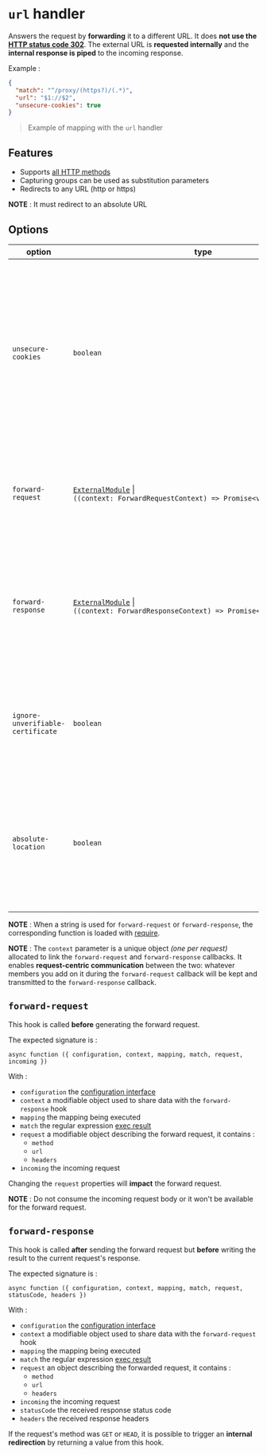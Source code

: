 # `url` handler

Answers the request by **forwarding** it to a different URL. It does **not use the [HTTP status code 302](https://en.wikipedia.org/wiki/HTTP_302)**. The external URL is **requested internally** and the **internal response is piped** to the incoming response.

Example :
```json
{
  "match": "^/proxy/(https?)/(.*)",
  "url": "$1://$2",
  "unsecure-cookies": true
}
```

> Example of mapping with the `url` handler

## Features

* Supports [all HTTP methods](https://developer.mozilla.org/en-US/docs/Web/HTTP/Methods)
* Capturing groups can be used as substitution parameters
* Redirects to any URL (http or https)

**NOTE** : It must redirect to an absolute URL

## Options

| option | type | default | description |
|---|---|---|---|
| `unsecure-cookies` | `boolean` | `false` | When `true`, [secured cookies](https://developer.mozilla.org/en-US/docs/Web/HTTP/Headers/Set-Cookie#secure) are converted to unsecure ones. Hence, the browser will keep them even if not running on https.<br>**NOTE :** this applies **before** `forward-response` |
| `forward-request` | [`ExternalModule`](external.md) \|<br>`((context: ForwardRequestContext) => Promise<void>` | - | when specified, the hook is called **before** generating the forward request. See below.
| `forward-response` | [`ExternalModule`](external.md) \|<br>`((context: ForwardResponseContext) => Promise<RedirectResponse>)` | - | When specified, the hook is called **after** sending the forward request but **before** writing the current request's response. See below.
| `ignore-unverifiable-certificate` | `boolean` | `false` | When `true`, the request does not fail when contacting a server which SSL certificate can not be verified. |
| `absolute-location` | `boolean` | `false` | When `true`, any relative `location` header is made absolute to the redirected URL.<br>**NOTE :** this applies **before** `forward-response` |

**NOTE** : When a string is used for `forward-request` or `forward-response`, the corresponding function is loaded with [require](https://nodejs.org/api/modules.html#modules_require_id).

**NOTE** : The `context` parameter is a unique object *(one per request)* allocated to link the `forward-request` and `forward-response` callbacks. It enables **request-centric communication** between the two: whatever members you add on it during the `forward-request` callback will be kept and transmitted to the `forward-response` callback.

## `forward-request`

This hook is called **before** generating the forward request.

The expected signature is :

`async function ({ configuration, context, mapping, match, request, incoming })`

With :
* `configuration` the [configuration interface](iconfiguration.md)
* `context` a modifiable object used to share data with the `forward-response` hook
* `mapping` the mapping being executed
* `match` the regular expression [exec result](https://developer.mozilla.org/en-US/docs/Web/JavaScript/Reference/Global_Objects/RegExp/exec)
* `request` a modifiable object describing the forward request, it contains :
  * `method`
  * `url`
  * `headers`
* `incoming` the incoming request

Changing the `request` properties will **impact** the forward request.

**NOTE** : Do not consume the incoming request body or it won't be available for the forward request.

## `forward-response`

This hook is called **after** sending the forward request but **before** writing the result to the current request's response.

The expected signature is :

`async function ({ configuration, context, mapping, match, request,  statusCode, headers })`

With :
* `configuration` the [configuration interface](iconfiguration.md)
* `context` a modifiable object used to share data with the `forward-request` hook
* `mapping` the mapping being executed
* `match` the regular expression [exec result](https://developer.mozilla.org/en-US/docs/Web/JavaScript/Reference/Global_Objects/RegExp/exec)
* `request` an object describing the forwarded request, it contains :
  * `method`
  * `url`
  * `headers`
* `incoming` the incoming request
* `statusCode` the received response status code
* `headers` the received response headers

If the request's method was `GET` or `HEAD`, it is possible to trigger an **internal redirection** by returning a value from this hook.

